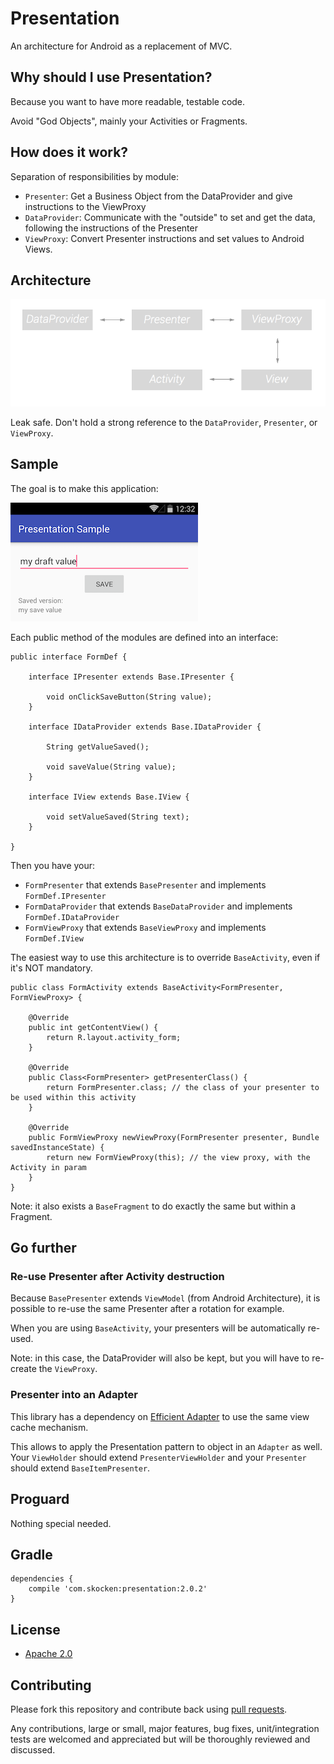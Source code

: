 # Presentation

An architecture for Android as a replacement of MVC.

## Why should I use Presentation?

Because you want to have more readable, testable code.

Avoid "God Objects", mainly your Activities or Fragments.

## How does it work?

Separation of responsibilities by module:
- `Presenter`: Get a Business Object from the DataProvider and give instructions to the ViewProxy
- `DataProvider`: Communicate with the "outside" to set and get the data, following the instructions of the Presenter
- `ViewProxy`: Convert Presenter instructions and set values to Android Views.

## Architecture

<img src="https://raw.githubusercontent.com/StanKocken/Presentation/master/img_references.png" />

Leak safe.
Don't hold a strong reference to the `DataProvider`, `Presenter`, or `ViewProxy`.

## Sample

The goal is to make this application:

<img src="https://raw.githubusercontent.com/StanKocken/Presentation/master/sample_screenshot.png" />

Each public method of the modules are defined into an interface:

    public interface FormDef {

        interface IPresenter extends Base.IPresenter {

            void onClickSaveButton(String value);
        }

        interface IDataProvider extends Base.IDataProvider {

            String getValueSaved();

            void saveValue(String value);
        }

        interface IView extends Base.IView {

            void setValueSaved(String text);
        }

    }

Then you have your:
- `FormPresenter` that extends `BasePresenter` and implements `FormDef.IPresenter`
- `FormDataProvider` that extends `BaseDataProvider` and implements `FormDef.IDataProvider`
- `FormViewProxy` that extends `BaseViewProxy` and implements `FormDef.IView`

The easiest way to use this architecture is to override `BaseActivity`, even if it's NOT mandatory.

    public class FormActivity extends BaseActivity<FormPresenter, FormViewProxy> {

        @Override
        public int getContentView() {
            return R.layout.activity_form;
        }

        @Override
        public Class<FormPresenter> getPresenterClass() {
            return FormPresenter.class; // the class of your presenter to be used within this activity
        }

        @Override
        public FormViewProxy newViewProxy(FormPresenter presenter, Bundle savedInstanceState) {
            return new FormViewProxy(this); // the view proxy, with the Activity in param
        }
    }

Note: it also exists a `BaseFragment` to do exactly the same but within a Fragment.

## Go further

### Re-use Presenter after Activity destruction

Because `BasePresenter` extends `ViewModel` (from Android Architecture), it is possible to re-use the same Presenter after a rotation for example.

When you are using `BaseActivity`, your presenters will be automatically re-used.

Note: in this case, the DataProvider will also be kept, but you will have to re-create the `ViewProxy`.

### Presenter into an Adapter

This library has a dependency on [Efficient Adapter](https://github.com/StanKocken/EfficientAdapter) to use the same view cache mechanism.

This allows to apply the Presentation pattern to object in an `Adapter` as well. Your `ViewHolder` should extend `PresenterViewHolder` and your `Presenter` should extend `BaseItemPresenter`.


## Proguard

Nothing special needed.

## Gradle

```
dependencies {
    compile 'com.skocken:presentation:2.0.2'
}
```

## License

* [Apache 2.0](http://www.apache.org/licenses/LICENSE-2.0.html)

## Contributing

Please fork this repository and contribute back using
[pull requests](https://github.com/StanKocken/Presentation/pulls).

Any contributions, large or small, major features, bug fixes, unit/integration tests are welcomed and appreciated
but will be thoroughly reviewed and discussed.
